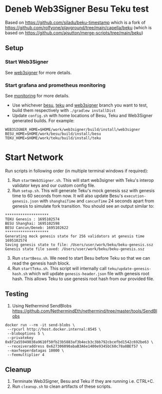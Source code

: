 # Deneb Web3Signer Besu Teku test

Based on
https://github.com/siladu/beku-timestamp which is a fork of
https://github.com/rolfyone/playground/tree/main/capella/beku
(which is based on https://github.com/ajsutton/merge-scripts/tree/main/beku)

## Setup

### Start Web3Signer
See [web3signer](./web3signer/README.md) for more details.

### Start grafana and prometheus monitoring
See [monitoring](./monitoring/README.md) for more details.


- Use whichever [besu](https://github.com/hyperledger/besu), [teku](https://github.com/ConsenSys/teku) and 
[web3signer](https://github.com/ConsenSys/web3signer) branch you want to test, build them respectively with `./gradlew installDist`
- Update `config.sh` with home locations of Besu, Teku and Web3Signer generated builds. For example:

```shell
WEB3SIGNER_HOME=$HOME/work/web3signer/build/install/web3signer
BESU_HOME=$HOME/work/besu/build/install/besu
TEKU_HOME=$HOME/work/teku/build/install/teku
```

# Start Network
Run scripts in following order (in multiple terminal windows if required):
1. Run `startWeb3Signer.sh`. This will start web3signer with Teku's interop validator keys and our custom config file.
2. Run `setup.sh`. This will generate Teku's mock genesis ssz with genesis time to 60 seconds from now. It 
will also update Besu's `execution-genesis.json` with `shanghaiTime` and `cancunTime` 24 seconds apart from genesis to 
simulate fork transition. You should see an output similar to:
```
********************
TEKU Genesis : 1695102574
BESU Shanghai: 1695102598
BESU Cancun/Deneb: 1695102622
********************
Generating mock genesis state for 256 validators at genesis time 1695102574
Saving genesis state to file: /Users/user/work/beku/beku-genesis.ssz
Genesis state file saved: /Users/user/work/beku/beku-genesis.ssz
```
3. Run `startBesu.sh`. We need to start Besu before Teku so that we can read the genesis hash block.
4. Run `startTeku.sh`. This script will internally call `teku/update-genesis-hash.sh` which will update `genesis-header.json` 
file with genesis root hash. This allows Teku to use genesis root hash from our provided file.

## Testing
1. Using Nethermind SendBlobs https://github.com/NethermindEth/nethermind/tree/master/tools/SendBlobs
```
docker run --rm -it send-blobs \
 --rpcurl http://host.docker.internal:8545 \
 --bloboptions 5 \
 --privatekey 0x8f2a55949038a9610f50fb23b5883af3b4ecb3c3bb792cbcefbd1542c692be63 \
 --receiveraddress 0x627306090abaB3A6e1400e9345bC60c78a8BEf57 \
 --maxfeeperdatagas 10000 \
 --feemultiplier 4
```

## Cleanup
1. Terminate Web3Signer, Besu and Teku if they are running i.e. CTRL+C. 
2. Run `cleanup.sh` to clean artifacts of these scripts.


